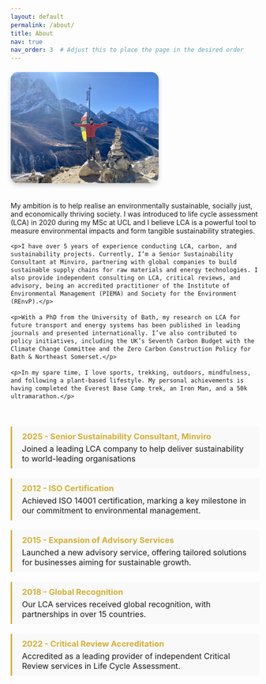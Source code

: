 ```yaml
---
layout: default
permalink: /about/
title: About
nav: true
nav_order: 3  # Adjust this to place the page in the desired order
---
```


<div class="about-container">
  <div class="profile-photo">
    <img src="/assets/img/about_me.jpg" alt="Your Name" />
  </div>
  <div class="about-text">
    <p>My ambition is to help realise an environmentally sustainable, socially just, and economically thriving society. I was introduced to life cycle assessment (LCA) in 2020 during my MSc at UCL and I believe LCA is a powerful tool to measure environmental impacts and form tangible sustainability strategies.</p>

    <p>I have over 5 years of experience conducting LCA, carbon, and sustainability projects. Currently, I’m a Senior Sustainability Consultant at Minviro, partnering with global companies to build sustainable supply chains for raw materials and energy technologies. I also provide independent consulting on LCA, critical reviews, and advisory, being an accredited practitioner of the Institute of Environmental Management (PIEMA) and Society for the Environment (REnvP).</p>

    <p>With a PhD from the University of Bath, my research on LCA for future transport and energy systems has been published in leading journals and presented internationally. I’ve also contributed to policy initiatives, including the UK’s Seventh Carbon Budget with the Climate Change Committee and the Zero Carbon Construction Policy for Bath & Northeast Somerset.</p>

    <p>In my spare time, I love sports, trekking, outdoors, mindfulness, and following a plant-based lifestyle. My personal achievements is having completed the Everest Base Camp trek, an Iron Man, and a 50k ultramarathon.</p>
  </div>
</div>

<div class="timeline">
  <div class="milestone">
    <h3>2025 - Senior Sustainability Consultant, Minviro</h3>
    <p>Joined a leading LCA company to help deliver sustainability to world-leading organisations</p>
  </div>
  <div class="milestone">
    <h3>2012 - ISO Certification</h3>
    <p>Achieved ISO 14001 certification, marking a key milestone in our commitment to environmental management.</p>
  </div>
  <div class="milestone">
    <h3>2015 - Expansion of Advisory Services</h3>
    <p>Launched a new advisory service, offering tailored solutions for businesses aiming for sustainable growth.</p>
  </div>
  <div class="milestone">
    <h3>2018 - Global Recognition</h3>
    <p>Our LCA services received global recognition, with partnerships in over 15 countries.</p>
  </div>
  <div class="milestone">
    <h3>2022 - Critical Review Accreditation</h3>
    <p>Accredited as a leading provider of independent Critical Review services in Life Cycle Assessment.</p>
  </div>
</div>

<style>
  /* Container layout */
  .about-container {
    display: flex;
    flex-wrap: wrap;
    align-items: flex-start;
    margin-top: 20px;
  }

  /* Profile photo styles */
  .profile-photo {
    flex: 0 0 auto;
    margin-right: 20px;
    margin-bottom: 20px;
    transition: transform 0.3s ease, box-shadow 0.3s ease;
  }

  .profile-photo img {
    max-width: 300px;
    height: auto;
    border-radius: 15px; /* Rounded corners */
    box-shadow: 0px 4px 10px rgba(0, 0, 0, 0.2); /* Subtle shadow */
    transition: transform 0.3s ease, box-shadow 0.3s ease; /* Smooth hover effects */
  }

  .profile-photo img:hover {
    transform: scale(1.05); /* Slight expansion */
    box-shadow: 0px 6px 15px rgba(0, 0, 0, 0.3); /* Stronger shadow on hover */
  }

  /* Text container styles */
  .about-text {
    flex: 1;
    min-width: 300px;
  }

  /* Timeline container */
  .timeline {
    margin-top: 40px;
    display: flex;
    flex-direction: column;
  }

  /* Milestone styles */
  .milestone {
    background-color: #f9f9f9;
    border-left: 3px solid #d4af37; /* Gold color for border */
    padding: 10px 20px;
    margin-bottom: 20px;
  }

  .milestone h3 {
    margin: 0;
    color: #d4af37; /* Gold color for headings */
  }

  .milestone p {
    margin: 5px 0 0;
    font-size: 1rem;
  }
</style>
